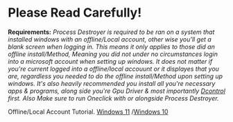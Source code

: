 # Please Read Carefully!

**Requirements:**
*Process Destroyer is required to be ran on a system that installed windows with an offline/Local account, other wise you'll get a blank screen when logging in.
This means it only applies to those did an offline install/Method, Meaning you did not under no circumstances login into a microsoft account when setting up windows. 
It does not matter if you're current logged into a offline/local accouunt or it displayes that you are, regardless you needed to do the offline install/Method upon setting up windows.
It's also heavily recommended you install all you're necessary apps & programs, along side you're Gpu Driver & most importantly [Dcontrol](https://www.sordum.org/9480/defender-control-v2-1/) first.
Also Make sure to run Oneclick with or alongside Process Destroyer.*

Offline/Local Account Tutorial.
[Windows 11](https://youtu.be/VOtOEEGxbu4?si=Q9WdHbVFJQExuPk8)
/[Windows 10](https://www.youtube.com/watch?v=rHEgHumzjVQ)
